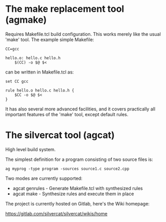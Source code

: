 The make replacement tool (agmake)
==================================

Requires Makefile.tcl build configuration. This works merely like the
usual 'make' tool. The example simple Makefile:

    CC=gcc

    hello.o: hello.c hello.h
        $(CC) -o $@ $<


can be written in Makefile.tcl as:


    set CC gcc

    rule hello.o hello.c hello.h {
        $CC -o $@ $<
    }

It has also several more advanced facilities, and it covers practically
all important features of the 'make' tool, except default rules.


The silvercat tool (agcat)
===========================

High level build system.

The simplest definition for a program consisting of two source files is:


    ag myprog -type program -sources source1.c source2.cpp


Two modes are currently supported:

* agcat genrules - Generate Makefile.tcl with synthesized rules
* agcat make - Synthesize rules and execute them in place


The project is currently hosted on Gitlab, here's the Wiki homepage:

https://gitlab.com/silvercat/silvercat/wikis/home

